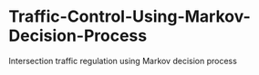# Traffic-Control-Using-Markov-Decision-Process
Intersection traffic regulation using Markov decision process
